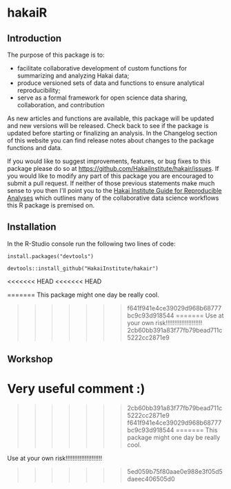 # hakaiR

## Introduction

The purpose of this package is to:

* facilitate collaborative development of custom functions for summarizing and analyzing Hakai data;
* produce versioned sets of data and functions to ensure analytical reproducibility;
* serve as a formal framework for open science data sharing, collaboration, and contribution

As new articles and functions are available, this package will be updated and new versions will be released. Check back to see if the package is updated before starting or finalizing an analysis. In the Changelog section of this website you can find release notes about changes to the package functions and data.

If you would like to suggest improvements, features, or bug fixes to this package please do so at https://github.com/HakaiInstitute/hakair/issues. If you would like to modify any part of this package you are encouraged to submit a pull request. If neither of those previous statements make much sense to you then I'll point you to the [Hakai Institute Guide for Reproducible Analyses](https://hecate.hakai.org/rguide/#) which outlines many of the collaborative data science workflows this R package is premised on.

## Installation

In the R-Studio console run the following two lines of code:

`install.packages("devtools")`

`devtools::install_github("HakaiInstitute/hakair")`

<<<<<<< HEAD
<<<<<<< HEAD


=======
This package might one day be really cool.
>>>>>>> f641f941e4ce39029d968b68777bc9c93d918544
=======
Use at your own risk!!!!!!!!!!!!!!!!!!!!!
>>>>>>> 2cb60bb391a83f77fb79bead711c5222cc2871e9











## Workshop


Very useful comment :)
=======
>>>>>>> 2cb60bb391a83f77fb79bead711c5222cc2871e9
>>>>>>> f641f941e4ce39029d968b68777bc9c93d918544
=======
This package might one day be really cool.

Use at your own risk!!!!!!!!!!!!!!!!!!!!!
>>>>>>> 5ed059b75f80aae0e988e3f05d5daeec406505d0
